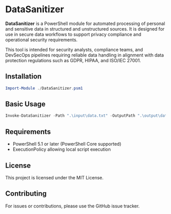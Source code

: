 # DataSanitizer

**DataSanitizer** is a PowerShell module for automated processing of personal and sensitive data in structured and unstructured sources. It is designed for use in secure data workflows to support privacy compliance and operational security requirements.

This tool is intended for security analysts, compliance teams, and DevSecOps pipelines requiring reliable data handling in alignment with data protection regulations such as GDPR, HIPAA, and ISO/IEC 27001.

## Installation

```powershell
Import-Module ./DataSanitizer.psm1
```

## Basic Usage

```powershell
Invoke-DataSanitizer -Path ".\input\data.txt" -OutputPath ".\output\data_sanitized.txt"
```

## Requirements

- PowerShell 5.1 or later (PowerShell Core supported)
- ExecutionPolicy allowing local script execution

## License

This project is licensed under the MIT License.

## Contributing

For issues or contributions, please use the GitHub issue tracker.
